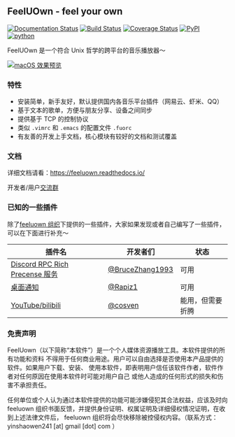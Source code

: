 ## FeelUOwn - feel your own

[![Documentation Status](https://readthedocs.org/projects/feeluown/badge/?version=latest)](http://feeluown.readthedocs.org)
[![Build Status](https://travis-ci.com/feeluown/FeelUOwn.svg?branch=master)](https://travis-ci.com/feeluown/FeelUOwn)
[![Coverage Status](https://coveralls.io/repos/github/feeluown/FeelUOwn/badge.svg)](https://coveralls.io/github/feeluown/FeelUOwn)
[![PyPI](https://img.shields.io/pypi/v/feeluown.svg)](https://pypi.python.org/pypi/feeluown)
[![python](https://img.shields.io/pypi/pyversions/fuocore.svg)](https://pypi.python.org/pypi/feeluown)

FeelUOwn 是一个符合 Unix 哲学的跨平台的音乐播放器～

[![macOS 效果预览](https://user-images.githubusercontent.com/4962134/73344241-fa5e7280-42bc-11ea-95bf-28eac8180d0e.png)](https://www.bilibili.com/video/av46787694/)

### 特性

- 安装简单，新手友好，默认提供国内各音乐平台插件（网易云、虾米、QQ）
- 基于文本的歌单，方便与朋友分享、设备之间同步
- 提供基于 TCP 的控制协议
- 类似 `.vimrc` 和 `.emacs` 的配置文件 `.fuorc`
- 有友善的开发上手文档，核心模块有较好的文档和测试覆盖

### 文档

详细文档请看：https://feeluown.readthedocs.io/

开发者/用户[交流群](https://t.me/joinchat/H7k12hG5HYsGy7RVvK_Dwg)

### 已知的一些插件

除了[feeluown 组织](https://github.com/feeluown)下提供的一些插件，大家如果发现或者自己编写了一些插件，可以在下面进行补充～

| 插件名 | 开发者们  | 状态 |
| ------- | ------ | -------- |
| [Discord RPC Rich Precense 服务](https://github.com/BruceZhang1993/feeluown-discordrpc-plugin) | [@BruceZhang1993](https://github.com/BruceZhang1993) | 可用 |
| [桌面通知](https://github.com/Rapiz1/feeluown-notification-plugin)|[@Rapiz1](https://github.com/rapiz1)| 可用 |
| [YouTube/bilibili](https://github.com/cosven/rcfiles/blob/master/youtube_provider.py)|[@cosven](https://github.com/cosven) | 能用，但需要折腾 |

### 免责声明

FeelUown（以下简称“本软件”）是一个个人媒体资源播放工具。本软件提供的所有功能和资料
不得用于任何商业用途。用户可以自由选择是否使用本产品提供的软件。如果用户下载、安装、
使用本软件，即表明用户信任该软件作者，软件作者对任何原因在使用本软件时可能对用户自己
或他人造成的任何形式的损失和伤害不承担责任。

任何单位或个人认为通过本软件提供的功能可能涉嫌侵犯其合法权益，应该及时向 feeluown
组织书面反馈，并提供身份证明、权属证明及详细侵权情况证明，在收到上述法律文件后，
feeluown 组织将会尽快移除被控侵权内容。（联系方式： yinshaowen241 [at] gmail [dot] com ）
